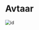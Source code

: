 # Avtaar
![id](https://user-images.githubusercontent.com/58099638/149076294-7768acc0-582e-47ac-84d0-f251cbce2867.JPG)
